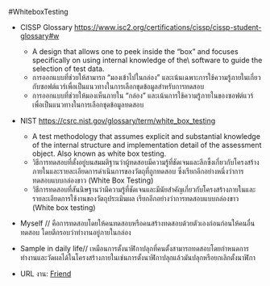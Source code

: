 #WhiteboxTesting
 -  CISSP Glossary https://www.isc2.org/certifications/cissp/cissp-student-glossary#w
     -  A design that allows one to peek inside the “box” and focuses specifically on using internal knowledge of the\ software to guide the selection of test data.
      -  การออกแบบที่ช่วยให้สามารถ “มองเข้าไปในกล่อง” และเน้นเฉพาะการใช้ความรู้ภายในเกี่ยวกับซอฟต์แวร์เพื่อเป็นแนวทางในการเลือกชุดข้อมูลสำหรับการทดสอบ
     -  การออกแบบที่ช่วยให้มองเห็นภายใน “กล่อง” และเน้นการใช้ความรู้ภายในของซอฟต์แวร์เพื่อเป็นแนวทางในการเลือกชุดข้อมูลทดสอบ

 - NIST https://csrc.nist.gov/glossary/term/white_box_testing
    -  A test methodology that assumes explicit and substantial knowledge of the internal structure and implementation detail of the assessment object. Also known as white box testing.
    -  วิธีการทดสอบที่ตั้งอยู่บนสมมติฐานว่าผู้ทดสอบมีความรู้ที่ชัดเจนและลึกซึ้งเกี่ยวกับโครงสร้างภายในและรายละเอียดการดำเนินการของวัตถุที่ถูกทดสอบ ซึ่งเรียกอีกอย่างหนึ่งว่าการทดสอบแบบกล่องขาว (White Box Testing)
    -  วิธีการทดสอบที่สันนิษฐานว่ามีความรู้ที่ชัดเจนและมีนัยสำคัญเกี่ยวกับโครงสร้างภายในและรายละเอียดการใช้งานของวัตถุประเมินผล เรียกอีกอย่างว่าการทดสอบแบบกล่องขาว (White box testing)
  
- Myself //  คือการทดสอบโดยให้คนทดสอบหรือคนสร้างทดสอบด้วยตัวเองก่อนก่อนให้คนอื่นทดสอบ โดยตีกรอบว่าทำงานอยู่ภายในกล่อง
- Sample in daily life//  เหมือนการตั้งนาฬิกาปลุกที่คนตั้งสามารถทดสอบโดยกำหนดการทำงานและวัดผลได้ในโครงสร้างภายในเช่นการตั้งนาฬิกาปลุกแล้วมันปลุกหรือยกเลิกตั้งนาฬิกา
- URL งาน: [Friend](https://sathaporn-sat.github.io/whiteboxtesting.md)
